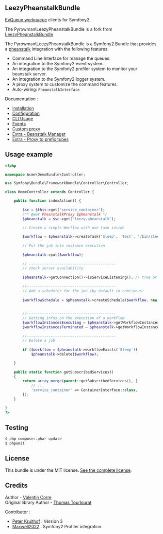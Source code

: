 ## LeezyPheanstalkBundle

[EvQueue workqueue](http://www.evqueue.net/) clients for Symfony2.

The Pyrowman\LeezyPheanstalkBundle is a fork from [LeezyPheanstalkBundle](https://github.com/armetiz/LeezyPheanstalkBundle) 

The Pyrowman\LeezyPheanstalkBundle is a Symfony2 Bundle that provides a [pheanstalk](https://github.com/pyrowman/pheanstalk) integration with the following features:
* Command Line Interface for manage the queues.
* An integration to the Symfony2 event system.
* An integration to the Symfony2 profiler system to monitor your beanstalk server.
* An integration to the Symfony2 logger system.
* A proxy system to customize the command features.
* Auto-wiring: `PheanstalkInterface`


Documentation :
- [Installation](https://github.com/armetiz/LeezyPheanstalkBundle/blob/master/src/Resources/doc/1-installation.md)
- [Configuration](https://github.com/armetiz/LeezyPheanstalkBundle/blob/master/src/Resources/doc/2-configuration.md)
- [CLI Usage](https://github.com/armetiz/LeezyPheanstalkBundle/blob/master/src/Resources/doc/3-cli.md)
- [Events](https://github.com/armetiz/LeezyPheanstalkBundle/blob/master/src/Resources/doc/4-events.md)
- [Custom proxy](https://github.com/armetiz/LeezyPheanstalkBundle/blob/master/src/Resources/doc/5-custom-proxy.md)
- [Extra - Beanstalk Manager](https://github.com/armetiz/LeezyPheanstalkBundle/blob/master/src/Resources/doc/6-extra-beanstalk-manager.md)
- [Extra - Proxy to prefix tubes](https://github.com/h4cc/LeezyPheanstalkBundleExtra)

## Usage example

```php
<?php

namespace Acme\DemoBundle\Controller;

use Symfony\Bundle\FrameworkBundle\Controller\Controller;

class HomeController extends Controller {

    public function indexAction() {
        
        $sc = $this->get('service_container');
        /** @var PheanstalkProxy $pheanstalk */
        $pheanstalk = $sc->get("leezy.pheanstalk");

        // Create a simple Worflow with one task inside
        
        $workflow = $pheanstalk->createTask('Sleep', 'Test', '/bin/sleep 80');
        
        // Put the job into instance execution
        
        $pheanstalk->put($workflow);
        
        // ----------------------------------------
        // check server availability
        
        $pheanstalk->getConnection()->isServiceListening(); // true or false
        
        //-----------------------------------------
        // Add a scheduler for the job (by default in continous)
        
        $workflowSchedule = $pheanstalk->createSchedule($workflow, new TimeSchedule());
        
        
        //-----------------------------------------
        // Getting infos on the execution of a workflow
        $workflowInstancesExecuting = $pheanstalk->getWorkflowInstances($workflow, GetWorkflowInstancesCommand::FILTER_EXECUTING);
        $workflowInstancesTerminated = $pheanstalk->getWorkflowInstances($workflow, GetWorkflowInstancesCommand::FILTER_TERMINATED);
        
        //-----------------------------------------
        // Delete a job 
        
        if ($workflow = $pheanstalk->workflowExists('Sleep'))
            $pheanstalk->delete($workflow);

    }
    
    public static function getSubscribedServices()
    {
        return array_merge(parent::getSubscribedServices(), [
            // ...
            'service_container' => ContainerInterface::class,
        ]);
    }

}
?>
```

## Testing

```bash
$ php composer.phar update
$ phpunit
```

## License

This bundle is under the MIT license. [See the complete license](http://www.opensource.org/licenses/mit-license.php).

## Credits
Author - [Valentin Corre](http://broken.fr)  
Original library Author - [Thomas Tourlourat](http://www.armetiz.info)

Contributor :
* [Peter Kruithof](https://github.com/pkruithof) : Version 3
* [Maxwell2022](https://github.com/Maxwell2022) : Symfony2 Profiler integration

